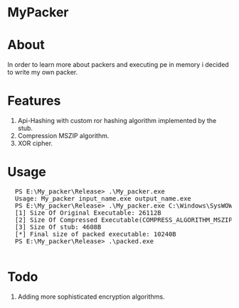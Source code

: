 # MyPacker

# About
In order to learn more about packers and executing pe in memory i decided to write my own packer.

# Features
  1. Api-Hashing with custom ror hashing algorithm implemented by the stub.
  2. Compression MSZIP algorithm.
  3. XOR cipher.
  
# Usage
 <pre>
  PS E:\My_packer\Release> .\My_packer.exe
  Usage: My_packer input_name.exe output_name.exe
  PS E:\My_packer\Release> .\My_packer.exe C:\Windows\SysWOW64\calc.exe packed.exe
  [1] Size Of Original Executable: 26112B
  [2] Size Of Compressed Executable(COMPRESS_ALGORITHM_MSZIP): 5691B
  [3] Size Of stub: 4608B
  [*] Final size of packed executable: 10240B
  PS E:\My_packer\Release> .\packed.exe
 </pre>
 
 # Todo
   1. Adding more sophisticated encryption algorithms.

